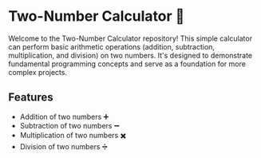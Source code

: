 # Two-Number Calculator 📲

Welcome to the Two-Number Calculator repository! 
This simple calculator can perform basic arithmetic operations (addition, subtraction, multiplication, and division) on two numbers.
It's designed to demonstrate fundamental programming concepts and serve as a foundation for more complex projects.

## Features

- Addition of two numbers ➕
- Subtraction of two numbers ➖
- Multiplication of two numbers ✖️
- Division of two numbers ➗
